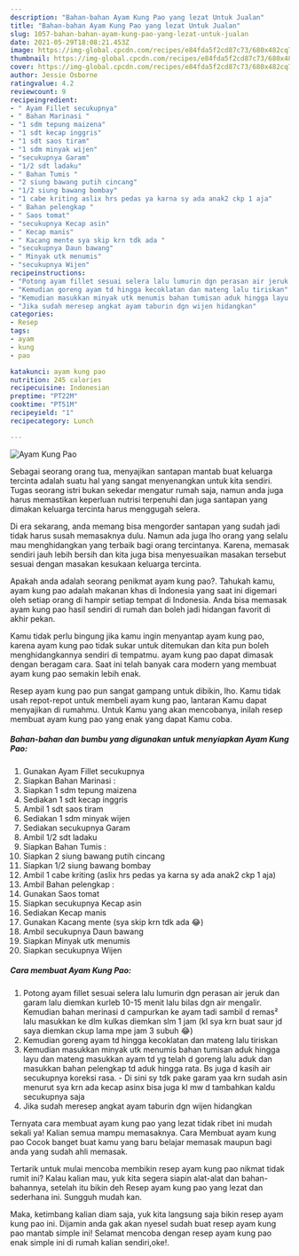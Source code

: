 ```yaml
---
description: "Bahan-bahan Ayam Kung Pao yang lezat Untuk Jualan"
title: "Bahan-bahan Ayam Kung Pao yang lezat Untuk Jualan"
slug: 1057-bahan-bahan-ayam-kung-pao-yang-lezat-untuk-jualan
date: 2021-05-29T18:08:21.453Z
image: https://img-global.cpcdn.com/recipes/e84fda5f2cd87c73/680x482cq70/ayam-kung-pao-foto-resep-utama.jpg
thumbnail: https://img-global.cpcdn.com/recipes/e84fda5f2cd87c73/680x482cq70/ayam-kung-pao-foto-resep-utama.jpg
cover: https://img-global.cpcdn.com/recipes/e84fda5f2cd87c73/680x482cq70/ayam-kung-pao-foto-resep-utama.jpg
author: Jessie Osborne
ratingvalue: 4.2
reviewcount: 9
recipeingredient:
- " Ayam Fillet secukupnya"
- " Bahan Marinasi "
- "1 sdm tepung maizena"
- "1 sdt kecap inggris"
- "1 sdt saos tiram"
- "1 sdm minyak wijen"
- "secukupnya Garam"
- "1/2 sdt ladaku"
- " Bahan Tumis "
- "2 siung bawang putih cincang"
- "1/2 siung bawang bombay"
- "1 cabe kriting aslix hrs pedas ya karna sy ada anak2 ckp 1 aja"
- " Bahan pelengkap "
- " Saos tomat"
- "secukupnya Kecap asin"
- " Kecap manis"
- " Kacang mente sya skip krn tdk ada "
- "secukupnya Daun bawang"
- " Minyak utk menumis"
- "secukupnya Wijen"
recipeinstructions:
- "Potong ayam fillet sesuai selera lalu lumurin dgn perasan air jeruk dan garam lalu diemkan kurleb 10-15 menit lalu bilas dgn air mengalir. Kemudian bahan merinasi d campurkan ke ayam tadi sambil d remas² lalu masukkan ke dlm kulkas diemkan slm 1 jam (kl sya krn buat saur jd saya diemkan ckup lama mpe jam 3 subuh 😂)"
- "Kemudian goreng ayam td hingga kecoklatan dan mateng lalu tiriskan"
- "Kemudian masukkan minyak utk menumis bahan tumisan aduk hingga layu dan mateng masukkan ayam td yg telah d goreng lalu aduk dan masukkan bahan pelengkap td aduk hingga rata. Bs juga d kasih air secukupnya koreksi rasa.  Di sini sy tdk pake garam yaa krn sudah asin menurut sya krn ada kecap asinx bisa juga kl mw d tambahkan kaldu secukupnya saja"
- "Jika sudah meresep angkat ayam taburin dgn wijen hidangkan"
categories:
- Resep
tags:
- ayam
- kung
- pao

katakunci: ayam kung pao 
nutrition: 245 calories
recipecuisine: Indonesian
preptime: "PT22M"
cooktime: "PT51M"
recipeyield: "1"
recipecategory: Lunch

---
```



![Ayam Kung Pao](https://img-global.cpcdn.com/recipes/e84fda5f2cd87c73/680x482cq70/ayam-kung-pao-foto-resep-utama.jpg)

Sebagai seorang orang tua, menyajikan santapan mantab buat keluarga tercinta adalah suatu hal yang sangat menyenangkan untuk kita sendiri. Tugas seorang istri bukan sekedar mengatur rumah saja, namun anda juga harus memastikan keperluan nutrisi terpenuhi dan juga santapan yang dimakan keluarga tercinta harus menggugah selera.

Di era  sekarang, anda memang bisa mengorder santapan yang sudah jadi tidak harus susah memasaknya dulu. Namun ada juga lho orang yang selalu mau menghidangkan yang terbaik bagi orang tercintanya. Karena, memasak sendiri jauh lebih bersih dan kita juga bisa menyesuaikan masakan tersebut sesuai dengan masakan kesukaan keluarga tercinta. 



Apakah anda adalah seorang penikmat ayam kung pao?. Tahukah kamu, ayam kung pao adalah makanan khas di Indonesia yang saat ini digemari oleh setiap orang di hampir setiap tempat di Indonesia. Anda bisa memasak ayam kung pao hasil sendiri di rumah dan boleh jadi hidangan favorit di akhir pekan.

Kamu tidak perlu bingung jika kamu ingin menyantap ayam kung pao, karena ayam kung pao tidak sukar untuk ditemukan dan kita pun boleh menghidangkannya sendiri di tempatmu. ayam kung pao dapat dimasak dengan beragam cara. Saat ini telah banyak cara modern yang membuat ayam kung pao semakin lebih enak.

Resep ayam kung pao pun sangat gampang untuk dibikin, lho. Kamu tidak usah repot-repot untuk membeli ayam kung pao, lantaran Kamu dapat menyajikan di rumahmu. Untuk Kamu yang akan mencobanya, inilah resep membuat ayam kung pao yang enak yang dapat Kamu coba.

<!--inarticleads1-->

##### Bahan-bahan dan bumbu yang digunakan untuk menyiapkan Ayam Kung Pao:

1. Gunakan  Ayam Fillet secukupnya
1. Siapkan  Bahan Marinasi :
1. Siapkan 1 sdm tepung maizena
1. Sediakan 1 sdt kecap inggris
1. Ambil 1 sdt saos tiram
1. Sediakan 1 sdm minyak wijen
1. Sediakan secukupnya Garam
1. Ambil 1/2 sdt ladaku
1. Siapkan  Bahan Tumis :
1. Siapkan 2 siung bawang putih cincang
1. Siapkan 1/2 siung bawang bombay
1. Ambil 1 cabe kriting (aslix hrs pedas ya karna sy ada anak2 ckp 1 aja)
1. Ambil  Bahan pelengkap :
1. Gunakan  Saos tomat
1. Siapkan secukupnya Kecap asin
1. Sediakan  Kecap manis
1. Gunakan  Kacang mente (sya skip krn tdk ada 😂)
1. Ambil secukupnya Daun bawang
1. Siapkan  Minyak utk menumis
1. Siapkan secukupnya Wijen




<!--inarticleads2-->

##### Cara membuat Ayam Kung Pao:

1. Potong ayam fillet sesuai selera lalu lumurin dgn perasan air jeruk dan garam lalu diemkan kurleb 10-15 menit lalu bilas dgn air mengalir. Kemudian bahan merinasi d campurkan ke ayam tadi sambil d remas² lalu masukkan ke dlm kulkas diemkan slm 1 jam (kl sya krn buat saur jd saya diemkan ckup lama mpe jam 3 subuh 😂)
1. Kemudian goreng ayam td hingga kecoklatan dan mateng lalu tiriskan
1. Kemudian masukkan minyak utk menumis bahan tumisan aduk hingga layu dan mateng masukkan ayam td yg telah d goreng lalu aduk dan masukkan bahan pelengkap td aduk hingga rata. Bs juga d kasih air secukupnya koreksi rasa.  - Di sini sy tdk pake garam yaa krn sudah asin menurut sya krn ada kecap asinx bisa juga kl mw d tambahkan kaldu secukupnya saja
1. Jika sudah meresep angkat ayam taburin dgn wijen hidangkan




Ternyata cara membuat ayam kung pao yang lezat tidak ribet ini mudah sekali ya! Kalian semua mampu memasaknya. Cara Membuat ayam kung pao Cocok banget buat kamu yang baru belajar memasak maupun bagi anda yang sudah ahli memasak.

Tertarik untuk mulai mencoba membikin resep ayam kung pao nikmat tidak rumit ini? Kalau kalian mau, yuk kita segera siapin alat-alat dan bahan-bahannya, setelah itu bikin deh Resep ayam kung pao yang lezat dan sederhana ini. Sungguh mudah kan. 

Maka, ketimbang kalian diam saja, yuk kita langsung saja bikin resep ayam kung pao ini. Dijamin anda gak akan nyesel sudah buat resep ayam kung pao mantab simple ini! Selamat mencoba dengan resep ayam kung pao enak simple ini di rumah kalian sendiri,oke!.

